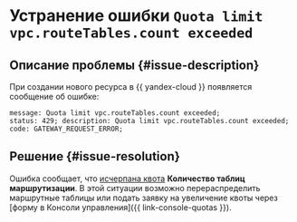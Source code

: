 # Устранение ошибки `Quota limit vpc.routeTables.count exceeded`


## Описание проблемы {#issue-description}

При создании нового ресурса в {{ yandex-cloud }} появляется сообщение об ошибке:

```
message: Quota limit vpc.routeTables.count exceeded; 
status: 429; description: Quota limit vpc.routeTables.count exceeded; 
code: GATEWAY_REQUEST_ERROR;
```

## Решение {#issue-resolution}

Ошибка сообщает, что [исчерпана квота](../../../vpc/concepts/limits.md#vpc-quotas) **Количество таблиц маршрутизации**. В этой ситуации возможно перераспределить маршрутные таблицы или подать заявку на увеличение квоты через [форму в Консоли управления]({{ link-console-quotas }}).